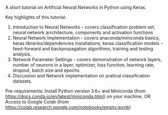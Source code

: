 A short tutorial on Artificial Neural Networks in Python using Keras.

Key highlights of this tutorial:
1.	Introduction to Neural Networks - covers classification problem set, neural network arrchitecture, components and activation functions
2.	Neural Network Implementation - covers anaconda/miniconda basics, keras libraries/dependencies installations, keras classification models - feed-forward and backpropagation algorithms, training and testing analysis.
3.	Network Parameter Settings - covers demonstration of network layers, number of neurons in a layer, optimizer, loss function, learning rate, dropout, batch size and epochs
4.	Discussion and Network implementation on pratical classification datasets.

Pre-requirements: 
Install Python version 3.6+ and Miniconda (from https://docs.conda.io/en/latest/miniconda.html) on your machine, OR Access to Google Colab (from https://colab.research.google.com/notebooks/empty.ipynb)
